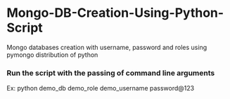 # Mongo-DB-Creation-Using-Python-Script
Mongo databases creation with username, password and roles using pymongo distribution of python


### Run the script with the passing of command line arguments
Ex: python demo_db demo_role demo_username password@123
